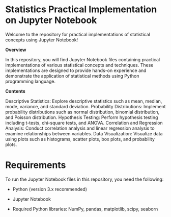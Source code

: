 # **Statistics Practical Implementation on Jupyter Notebook**

Welcome to the repository for practical implementations of statistical concepts using Jupyter Notebook!

**Overview**






In this repository, you will find Jupyter Notebook files containing practical implementations of various statistical concepts and techniques. These implementations are designed to provide hands-on experience and demonstrate the application of statistical methods using Python programming language.

**Contents**


Descriptive Statistics: Explore descriptive statistics such as mean, median, mode, variance, and standard deviation.
Probability Distributions: Implement probability distributions such as normal distribution, binomial distribution, and Poisson distribution.
Hypothesis Testing: Perform hypothesis testing including t-tests, chi-square tests, and ANOVA.
Correlation and Regression Analysis: Conduct correlation analysis and linear regression analysis to examine relationships between variables.
Data Visualization: Visualize data using plots such as histograms, scatter plots, box plots, and probability plots.

# **Requirements**

To run the Jupyter Notebook files in this repository, you need the following:

- Python (version 3.x recommended)

- Jupyter Notebook

- Required Python libraries: NumPy, pandas, matplotlib, scipy, seaborn
